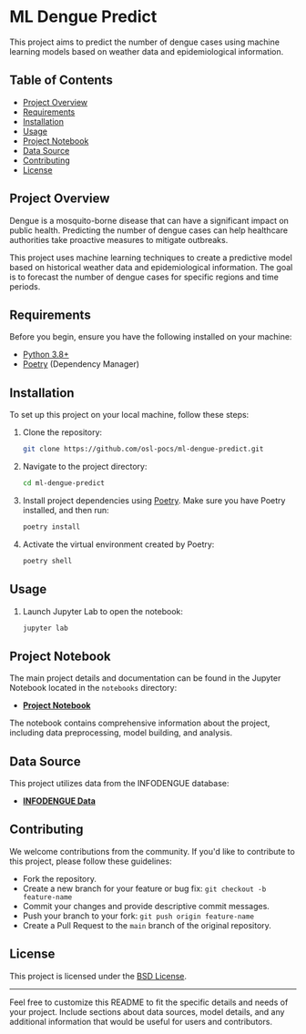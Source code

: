 # ML Dengue Predict

This project aims to predict the number of dengue cases using machine learning models based on weather data and epidemiological information.

## Table of Contents
- [Project Overview](#project-overview)
- [Requirements](#requirements)
- [Installation](#installation)
- [Usage](#usage)
- [Project Notebook](#project-notebook)
- [Data Source](#data-source)
- [Contributing](#contributing)
- [License](#license)

## Project Overview

Dengue is a mosquito-borne disease that can have a significant impact on public health. Predicting the number of dengue cases can help healthcare authorities take proactive measures to mitigate outbreaks.

This project uses machine learning techniques to create a predictive model based on historical weather data and epidemiological information. The goal is to forecast the number of dengue cases for specific regions and time periods.

## Requirements

Before you begin, ensure you have the following installed on your machine:

- [Python 3.8+](https://www.python.org/downloads/)
- [Poetry](https://python-poetry.org/docs/#installation) (Dependency Manager)

## Installation

To set up this project on your local machine, follow these steps:

1. Clone the repository:

   ```bash
   git clone https://github.com/osl-pocs/ml-dengue-predict.git
   ```

2. Navigate to the project directory:

   ```bash
   cd ml-dengue-predict
   ```

3. Install project dependencies using [Poetry](https://python-poetry.org/). Make sure you have Poetry installed, and then run:

   ```bash
   poetry install
   ```

4. Activate the virtual environment created by Poetry:

   ```bash
   poetry shell
   ```

## Usage

1. Launch Jupyter Lab to open the notebook:

   ```bash
   jupyter lab
   ```

## Project Notebook

The main project details and documentation can be found in the Jupyter Notebook located in the `notebooks` directory:

- **[Project Notebook](https://github.com/osl-pocs/ml-dengue-predict/blob/main/notebooks/Projeto_ML_Dengue_Predict.ipynb)**

The notebook contains comprehensive information about the project, including data preprocessing, model building, and analysis.

## Data Source

This project utilizes data from the INFODENGUE database:

- **[INFODENGUE Data](https://info.dengue.mat.br/datasets/notificacao/20102023/)**

## Contributing

We welcome contributions from the community. If you'd like to contribute to this project, please follow these guidelines:

- Fork the repository.
- Create a new branch for your feature or bug fix: `git checkout -b feature-name`
- Commit your changes and provide descriptive commit messages.
- Push your branch to your fork: `git push origin feature-name`
- Create a Pull Request to the `main` branch of the original repository.

## License

This project is licensed under the [BSD License](./LICENSE.md).

---

Feel free to customize this README to fit the specific details and needs of your project. Include sections about data sources, model details, and any additional information that would be useful for users and contributors.

